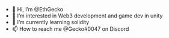 - 👋 Hi, I’m @EthGecko
- 👀 I’m interested in Web3 development and game dev in unity
- 🌱 I’m currently learning solidity
- 📫 How to reach me @Gecko#0047 on Discord

<!---
EthGecko/EthGecko is a ✨ special ✨ repository because its `README.md` (this file) appears on your GitHub profile.
You can click the Preview link to take a look at your changes.
--->
